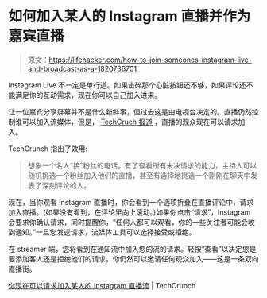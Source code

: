 # 如何加入某人的 Instagram 直播并作为嘉宾直播

> 原文：<https://lifehacker.com/how-to-join-someones-instagram-live-and-broadcast-as-a-1820736701>

Instagram Live 不一定是单行道。如果击碎那个心脏按钮还不够，如果评论还不能满足你的互动需求，现在你可以自己加入进来。



让一位嘉宾分享屏幕并不是什么新鲜事，但过去这是由电视台决定的。直播仍然控制谁可以加入流媒体，但是， [TechCruch 报道](https://techcrunch.com/2017/11/21/you-can-now-request-to-join-someones-instagram-live-stream/?ncid=rss) ，直播的观众现在可以请求加入。

TechCrunch 指出了效用:

> 想象一个名人“接”粉丝的电话。有了查看所有未决请求的能力，主持人可以随机挑选一个粉丝加入他们的直播，甚至有选择地挑选一个刚刚在聊天中发表了深刻评论的人。

现在，当你观看 Instagram 直播时，你会看到一个选项折叠在直播评论中，请求加入直播。(如果没有看到，在评论里向上滚动。)如果你点击“请求”，Instagram 会要求你确认请求，同时提醒你，“任何人都可以观看，你的一些关注者可能会收到通知。”一旦您发送请求，流媒体工具可以选择接受或拒绝。

在 streamer 端，您将看到在通知流中加入您的流的请求。轻按“查看”以决定您是要添加客人还是拒绝他们的请求。你仍然可以邀请任何观众加入——这是一条双向直播街。

[你现在可以请求加入某人的 Instagram 直播流](https://techcrunch.com/2017/11/21/you-can-now-request-to-join-someones-instagram-live-stream/?ncid=rss) | TechCrunch